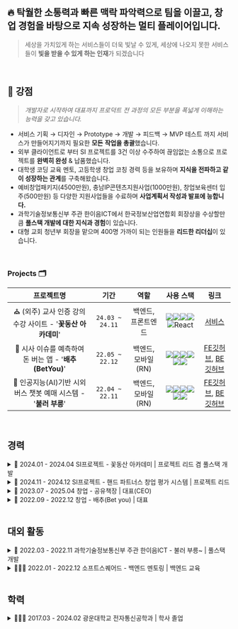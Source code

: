 
## 🔥 탁월한 소통력과 빠른 맥락 파악력으로 팀을 이끌고, 창업 경험을 바탕으로 지속 성장하는 멀티 플레이어입니다.
<aside>
  
> 세상을 가치있게 하는 서비스들이 더욱 빛날 수 있게,
세상에 나오지 못한 서비스들이 **빛을 받을 수 있게 하는 인재**가 되겠습니다
> 
</aside>

<br/>


## 🚀 강점

> *개발자로 시작하여 대표까지 프로덕트 전 과정의 모든 부분을 폭넓게 이해하는 능력을 갖고 있습니다.*
> 
- 서비스 기획 → 디자인 → Prototype → 개발 → 피드백 → MVP 테스트 까지 서비스가 만들어지기까지 필요한 **모든** **작업을 총괄**했습니다.
- 외부 클라이언트로 부터 SI 프로젝트를 3건 이상 수주하여 끊임없는 소통으로 프로젝트를 **완벽히 완성** & 납품했습니다.
- 대학생 코딩 교육 멘토, 고등학생 창업 코칭 경력 등을 보유하며 **지식을 전파하고 같이 성장하는 관계**를 구축해왔습니다.
- 예비창업패키지(4500만원), 충남IP콘텐츠지원사업(1000만원), 창업보육센터 입주(500만원) 등 다양한 지원사업들을 수료하며 **사업계획서 작성과 발표에 능합니다.**
- 과학기술정보통신부 주관 한이음ICT에서 한국정보산업연합회 회장상을 수상할만큼 **풀스택 개발에 대한 지식과 경험**이 있습니다.
- 대형 교회 청년부 회장을 맡으며 400명 가까이 되는 인원들을 **리드한 리더십**이 있습니다.

<br/>

### Projects 🗂️

|                          프로젝트명                          |      기간       |          역할          |                          사용 스택                           |                             링크                             |
| :----------------------------------------------------------: | :-------------: | :--------------------: | :----------------------------------------------------------: | :----------------------------------------------------------: |
| ⛪️ (외주) 교사 인증 강의 수강 사이트 - '**꽃동산 아카데미**'  | `24.03 ~ 24.11` |   백엔드, 프론트엔드   | <img src="https://img.shields.io/badge/-NestJs-ea2845?style=flat-square&logo=nestjs&logoColor=white"/><img src="https://img.shields.io/badge/MySQL-4479A1?style=flat-square&logo=mysql&logoColor=white"/><img src="https://img.shields.io/badge/Tailwind_CSS-grey?style=for-the-badge&logo=tailwind-css&logoColor=38B2AC"/><img src="https://img.shields.io/badge/next.js-000000?style=for-the-badge&logo=nextdotjs&logoColor=white"/>![React](https://img.shields.io/badge/zustand-%2320232a.svg?style=for-the-badge&logo=react&logoColor=%2361DAFB) |             [서비스](https://fgcacademy.co.kr/)              |
|    🥬 시사 이슈를 예측하여 돈 버는 앱 - '**배추(BetYou)**'    | `22.05 ~ 22.12` |   백엔드, 모바일(RN)   | <img src="https://img.shields.io/badge/react_native-%2320232a.svg?style=for-the-badge&logo=react&logoColor=%2361DAFB"/><img src="https://img.shields.io/badge/redux-%23593d88.svg?style=for-the-badge&logo=redux&logoColor=white"/><img src="https://img.shields.io/badge/Nginx-009639?style=plastic&logo=nginx&logoColor=white"><img src="https://img.shields.io/badge/Express-000000?style=flat-square&logo=Express&logoColor=white"/><img src="https://img.shields.io/badge/PM2-2B037A?style=flat-square&logo=PM2&logoColor=white"/><img src="https://img.shields.io/badge/MySQL-4479A1?style=flat-square&logo=mysql&logoColor=white"/> | [FE깃허브](https://github.com/BetterChoice-BetYou/BetYou-ReactNative), [BE깃허브](https://github.com/BetterChoice-BetYou/BetYou-NodeJS) |
| 🤖 인공지능(AI)기반 시외버스 챗봇 예매 시스템 - '**불러 부릉**' | `22.04 ~ 22.11` |   백엔드, 모바일(RN)   | <img src="https://img.shields.io/badge/react_native-%2320232a.svg?style=for-the-badge&logo=react&logoColor=%2361DAFB"/><img src="https://img.shields.io/badge/redux-%23593d88.svg?style=for-the-badge&logo=redux&logoColor=white"/><img src="https://img.shields.io/badge/PM2-2B037A?style=flat-square&logo=PM2&logoColor=white"/><img src="https://img.shields.io/badge/Express-000000?style=flat-square&logo=Express&logoColor=white"/><img src="https://img.shields.io/badge/MySQL-4479A1?style=flat-square&logo=mysql&logoColor=white"/><img src="https://img.shields.io/badge/Nginx-009639?style=plastic&logo=nginx&logoColor=white"> | [FE깃허브](https://github.com/BetterChoice-BetYou/BetYou-ReactNative), [BE깃허브](https://github.com/BetterChoice-BetYou/BetYou-NodeJS) |

<br/>

## 경력

<details>
<summary>💼 2024.01 - 2024.04 SI프로젝트 - 꽃동산 아카데미 | 프로젝트 리드 겸 풀스택 개발  </summary>

  - 서울시 노원구 꽃동산교회에서 주일학교 선생님 대상 온라인 교육 시스템 개발 프로젝트 수주  
  - 총 3개월 간 진행했으며, 턴키 방식으로 관리자 페이지 및 호스팅까지 세팅하여 업체에 전달  
  - 기획 업무, 업체 의견 조정 및 소통, 프론트엔드 및 백엔드 개발 등을 맡음  
</details>


<details>
<summary>💼 2024.11 - 2024.12 SI프로젝트 - 핸드 파트너스 창업 평가 시스템 | 프로젝트 리드  </summary>

  - AC 회사인 핸드파트너스의 창업 심사 통합 관리 플랫폼 의뢰를 수주
  - 3개월의 기간동안 업체와 소통하며 스타트업 심사를 플랫폼 내에서 진행할 수 있도록 하는 서비스를 구축
  - 해당 프로젝트 기간 동안 기획 및 총괄 리더로 작업하며 일부 DB작업에 기여함
</details>

<details>
<summary>💼 2023.07 - 2025.04 창업 - 공유책장 | 대표(CEO)</summary>

  - 창업진흥원 예비창업패키지 합격(지원금 4,500만원)  
  - 충남IP콘텐츠 지원사업 수주(1,000만원)  
  - 책장 사진만으로 모든 책 정보 추출하는 AI 자체 개발  
  - 타겟 고객층 변경: 아동 → 2030 청년  
  - 코엑스 2024 한국전자전 참가, 5개 기업 기술협력 진행  
  - 사업화 기간 총 매출 7,000만원 달성  
</details>

<details>
<summary>🥬 2022.09 - 2022.12 창업 - 배추(Bet you) | 대표</summary>

  - 창업진흥원 예비창업자 혁신창업스쿨 2기 우수상  
  - 사회적 이슈 포인트 배팅 리워드 앱 개발 및 2주간 실사용자 테스트  
  - 핵심 기능 담은 MVP 2주 내 개발, 사용자 20명 대상 배포·피드백  
  - 기획 및 풀스택 개발 전담  
</details>

<br/>

## 대외 활동

<details>
<summary>🚗 2022.03 - 2022.11 과학기술정보통신부 주관 한이음ICT - 불러 부릉~ | 풀스택 개발 </summary>

  - 7080 고령층 대상 음성인식 기반 시외버스 티켓 예매 앱 개발  
  - React Native · Node.js 아키텍처 설계 및 풀스택 개발
  - KoBERT 기반 AI 연동 개발  
  - 한국정보산업연합회 회장상 수상  
</details>

<details>
<summary>👨🏻‍💻 2022.01 - 2022.12 소프트스퀘어드 - 백엔드 멘토링 | 백엔드 교육  </summary>

  - (주)소프트스퀘어드 소속 코딩 멘토  
  - 2명 대상 서버 프로그래밍 교육  
  - 교육생 1명 우수 수료  
</details>

<br/>

## 학력

<details>
<summary>👨🏻‍🎓 2017.03 - 2024.02 광운대학교 전자통신공학과 | 학사 졸업</summary>

  - 전자통신공학과 학사 학위 취득  
</details>


